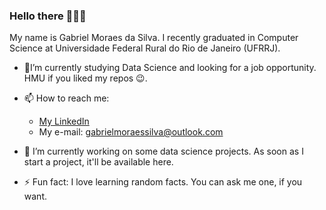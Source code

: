 ### Hello there 👨🏾‍💻

My name is Gabriel Moraes da Silva. I recently graduated in Computer Science at Universidade Federal Rural do Rio de Janeiro (UFRRJ). 

- 🌱I’m currently studying Data Science and looking for a job opportunity. HMU if you liked my repos 😉.

- 📫 How to reach me: 
  - [My LinkedIn](https://www.linkedin.com/in/gmoraes10/)
  - My e-mail: gabrielmoraessilva@outlook.com

- 🔭 I’m currently working on some data science projects. As soon as I start a project, it'll be available here. 

- ⚡ Fun fact: I love learning random facts. You can ask me one, if you want.

<!--
**G-Moraes/G-Moraes** is a ✨ _special_ ✨ repository because its `README.md` (this file) appears on your GitHub profile.

Here are some ideas to get you started:

- 🔭 I’m currently working on ...

- 👯 I’m looking to collaborate on ...
- 🤔 I’m looking for help with ...
- 💬 Ask me about ...

...
- ⚡ Fun fact: ...
-->

